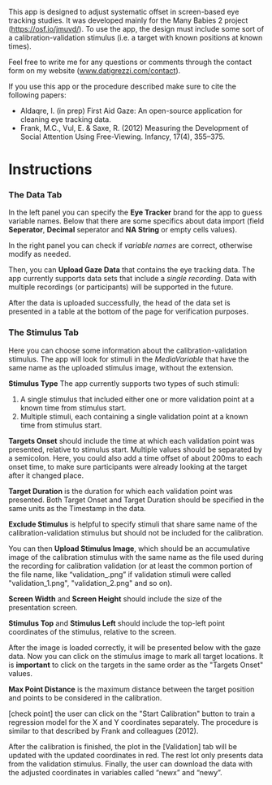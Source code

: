 This app is designed to adjust systematic offset in screen-based eye tracking studies. It was developed mainly for the Many Babies 2 project (https://osf.io/jmuvd/). To use the app, the design must include some sort of a calibration-validation stimulus (i.e. a target with known positions at known times).

Feel free to write me for any questions or comments through the contact form on my website (www.datigrezzi.com/contact).

If you use this app or the procedure described make sure to cite the following papers:
- Aldaqre, I. (in prep) First Aid Gaze: An open-source application for cleaning eye tracking data.
- Frank, M.C., Vul, E. & Saxe, R. (2012) Measuring the Development of Social Attention Using Free-Viewing. Infancy, 17(4), 355–375.

# Instructions

### The Data Tab

In the left panel you can specify the **Eye Tracker** brand for the app to guess variable names.
Below that there are some specifics about data import (field **Seperator**, **Decimal** seperator and **NA String** or empty cells values).

In the right panel you can check if _variable names_ are correct, otherwise modify as needed.

Then, you can **Upload Gaze Data** that contains the eye tracking data. The app currently supports data sets that include a *single recording*. Data with multiple recordings (or participants) will be supported in the future.

After the data is uploaded successfully, the head of the data set is presented in a table at the bottom of the page for verification purposes.

### The Stimulus Tab

Here you can choose some information about the calibration-validation stimulus. The app will look for stimuli in the _MediaVariable_ that have the same name as the uploaded stimulus image, without the extension.

**Stimulus Type** The app currently supports two types of such stimuli:
1. A single stimulus that included either one or more validation point at a known time from stimulus start.
2. Multiple stimuli, each containing a single validation point at a known time from stimulus start.

**Targets Onset** should include the time at which each validation point was presented, relative to stimulus start. Multiple values should be separated by a semicolon. Here, you could also add a time offset of about 200ms to each onset time, to make sure participants were already looking at the target after it changed place.

**Target Duration** is the duration for which each validation point was presented. Both Target Onset and Target Duration should be specified in the same units as the Timestamp in the data.

**Exclude Stimulus** is helpful to specify stimuli that share same name of the calibration-validation stimulus but should not be included for the calibration.

You can then **Upload Stimulus Image**, which should be an accumulative image of the calibration stimulus with the same name as the file used during the recording for calibration validation (or at least the common portion of the file name, like “validation_.png” if validation stimuli were called "validation_1.png", "validation_2.png" and so on).

**Screen Width** and **Screen Height** should include the size of the presentation screen.

**Stimulus Top** and **Stimulus Left** should include the top-left point coordinates of the stimulus, relative to the screen.

After the image is loaded correctly, it will be presented below with the gaze data. Now you can click on the stimulus image to mark all target locations. It is **important** to click on the targets in the same order as the "Targets Onset" values.

**Max Point Distance** is the maximum distance between the target position and points to be considered in the calibration.

[check point]
the user can click on the "Start Calibration" button to train a regression model for the X and Y coordinates separately. The procedure is similar to that described by Frank and colleagues (2012).

After the calibration is finished, the plot in the [Validation] tab will be updated with the updated coordinates in red. The rest lot only presents data from the validation stimulus. Finally, the user can download the data with the adjusted coordinates in variables called “newx” and “newy”.
